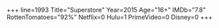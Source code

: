 +++
line=1993
Title="Superstore"
Year=2015
Age="16+"
IMDb="7.8"
RottenTomatoes="92%"
Netflix=0
Hulu=1
PrimeVideo=0
Disney=0
+++

